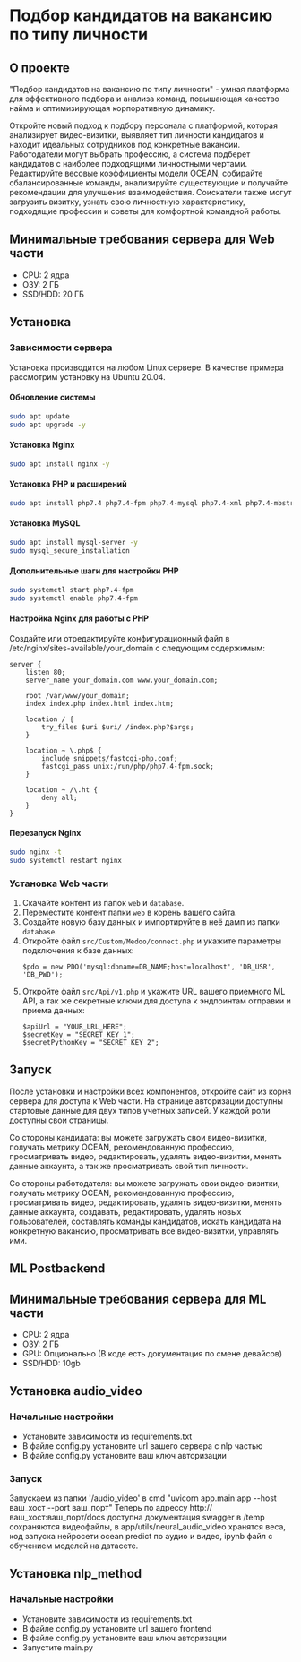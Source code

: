 # Подбор кандидатов на вакансию по типу личности

## О проекте
"Подбор кандидатов на вакансию по типу личности" - умная платформа для эффективного подбора и анализа команд, повышающая качество найма и оптимизирующая корпоративную динамику. 

Откройте новый подход к подбору персонала с платформой, которая анализирует видео-визитки, выявляет тип личности кандидатов и находит идеальных сотрудников под конкретные вакансии. Работодатели могут выбрать профессию, а система подберет кандидатов с наиболее подходящими личностными чертами. Редактируйте весовые коэффициенты модели OCEAN, собирайте сбалансированные команды, анализируйте существующие и получайте рекомендации для улучшения взаимодействия. Соискатели также могут загрузить визитку, узнать свою личностную характеристику, подходящие профессии и советы для комфортной командной работы.

## Минимальные требования сервера для Web части
- CPU: 2 ядра
- ОЗУ: 2 ГБ
- SSD/HDD: 20 ГБ

## Установка
### Зависимости сервера
Установка производится на любом Linux сервере. В качестве примера рассмотрим установку на Ubuntu 20.04.

#### Обновление системы
```bash
sudo apt update
sudo apt upgrade -y
```

#### Установка Nginx
```bash
sudo apt install nginx -y
```

#### Установка PHP и расширений
```bash
sudo apt install php7.4 php7.4-fpm php7.4-mysql php7.4-xml php7.4-mbstring php7.4-curl -y
```

#### Установка MySQL
```bash
sudo apt install mysql-server -y
sudo mysql_secure_installation
```

#### Дополнительные шаги для настройки PHP
```bash
sudo systemctl start php7.4-fpm
sudo systemctl enable php7.4-fpm
```

#### Настройка Nginx для работы с PHP
Создайте или отредактируйте конфигурационный файл в /etc/nginx/sites-available/your_domain с следующим содержимым:
```nginx
server {
    listen 80;
    server_name your_domain.com www.your_domain.com;

    root /var/www/your_domain;
    index index.php index.html index.htm;

    location / {
        try_files $uri $uri/ /index.php?$args;
    }

    location ~ \.php$ {
        include snippets/fastcgi-php.conf;
        fastcgi_pass unix:/run/php/php7.4-fpm.sock;
    }

    location ~ /\.ht {
        deny all;
    }
}

```

#### Перезапуск Nginx

```bash
sudo nginx -t
sudo systemctl restart nginx
```
### Установка Web части
1. Скачайте контент из папок `web` и `database`.
2. Переместите контент папки `web` в корень вашего сайта.
3. Создайте новую базу данных и импортируйте в неё дамп из папки `database`.
4. Откройте файл `src/Custom/Medoo/connect.php` и укажите параметры подключения к базе данных:
    ```
    $pdo = new PDO('mysql:dbname=DB_NAME;host=localhost', 'DB_USR', 'DB_PWD');
    ```
5. Откройте файл `src/Api/v1.php` и укажите URL вашего приемного ML API, а так же секретные ключи для доступа к эндпоинтам отправки и приема данных:
    ```
    $apiUrl = "YOUR_URL_HERE";
    $secretKey = "SECRET_KEY_1";
    $secretPythonKey = "SECRET_KEY_2";
    ```

## Запуск
После установки и настройки всех компонентов, откройте сайт из корня сервера для доступа к Web части. На странице авторизации доступны стартовые данные для двух типов учетных записей. У каждой роли доступны свои страницы. 

Со стороны кандидата: вы можете загружать свои видео-визитки, получать метрику OCEAN, рекомендованную профессию, просматривать видео, редактировать, удалять видео-визитки, менять данные аккаунта, а так же просматривать свой тип личности.

Со стороны работодателя: вы можете загружать свои видео-визитки, получать метрику OCEAN, рекомендованную профессию, просматривать видео, редактировать, удалять видео-визитки, менять данные аккаунта, создавать, редактировать, удалять новых пользователей, составлять команды кандидатов, искать кандидата на конкретную вакансию, просматривать все видео-визитки, управлять ими.

## ML Postbackend
## Минимальные требования сервера для ML части
- CPU: 2 ядра
- ОЗУ: 2 ГБ
- GPU: Опционально (В коде есть документация по смене девайсов)
- SSD/HDD: 10gb

## Установка audio_video
### Начальные настройки
- Установите зависимости из requirements.txt
- В файле config.py установите url вашего сервера с nlp частью
- В файле config.py установите ваш ключ авторизации

### Запуск
Запускаем из папки '/audio_video' в cmd "uvicorn app.main:app --host ваш_хост --port ваш_порт"
Теперь по адрессу http://ваш_хост:ваш_порт/docs доступна документация swagger
в /temp сохраняются видеофайлы, в app/utils/neural_audio_video хранятся веса, код запуска нейросети ocean predict по аудио и видео, ipynb файл с обучением моделей на датасете.
  

## Установка nlp_method
### Начальные настройки
- Установите зависимости из requirements.txt
- В файле config.py установите url вашего frontend
- В файле config.py установите ваш ключ авторизации
- Запустите main.py
 

